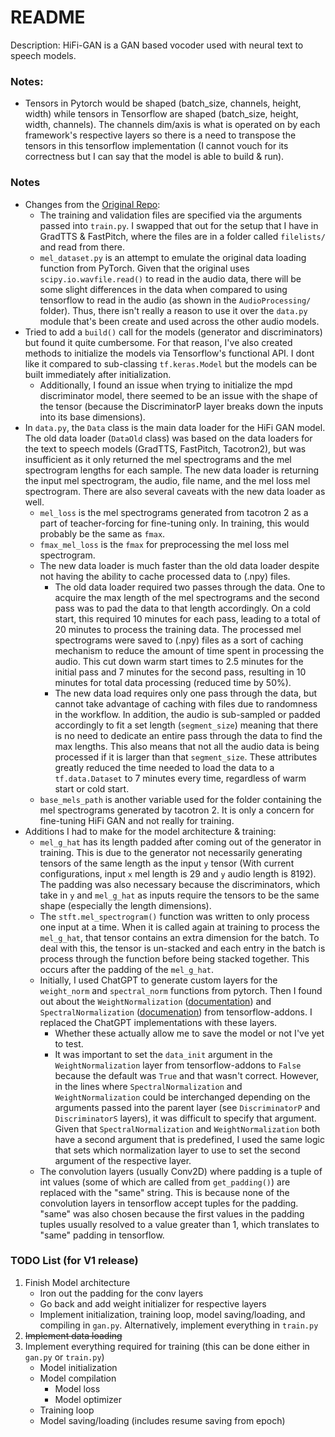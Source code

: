 # README

Description: HiFi-GAN is a GAN based vocoder used with neural text to speech models.

### Notes:

 * Tensors in Pytorch would be shaped (batch_size, channels, height, width) while tensors in Tensorflow are shaped (batch_size, height, width, channels). The channels dim/axis is what is operated on by each framework's respective layers so there is a need to transpose the tensors in this tensorflow implementation (I cannot vouch for its correctness but I can say that the model is able to build & run).


### Notes

 * Changes from the [Original Repo](https://github.com/jik876/hifi-gan):
     * The training and validation files are specified via the arguments passed into `train.py`. I swapped that out for the setup that I have in GradTTS & FastPitch, where the files are in a folder called `filelists/` and read from there.
     * `mel_dataset.py` is an attempt to emulate the original data loading function from PyTorch. Given that the original uses `scipy.io.wavfile.read()` to read in the audio data, there will be some slight differences in the data when compared to using tensorflow to read in the audio (as shown in the `AudioProcessing/` folder). Thus, there isn't really a reason to use it over the `data.py` module that's been create and used across the other audio models.
 * Tried to add a `build()` call for the models (generator and discriminators) but found it quite cumbersome. For that reason, I've also created methods to initialize the models via Tensorflow's functional API. I dont like it compared to sub-classing `tf.keras.Model` but the models can be built immediately after initialization.
     * Additionally, I found an issue when trying to initialize the mpd discriminator model, there seemed to be an issue with the shape of the tensor (because the DiscriminatorP layer breaks down the inputs into its base dimensions).
 * In `data.py`, the `Data` class is the main data loader for the HiFi GAN model. The old data loader (`DataOld` class) was based on the data loaders for the text to speech models (GradTTS, FastPitch, Tacotron2), but was insufficient as it only returned the mel spectrograms and the mel spectrogram lengths for each sample. The new data loader is returning the input mel spectrogram, the audio, file name, and the mel loss mel spectrogram. There are also several caveats with the new data loader as well.
     * `mel_loss` is the mel spectrograms generated from tacotron 2 as a part of teacher-forcing for fine-tuning only. In training, this would probably be the same as `fmax`.
     * `fmax_mel_loss` is the `fmax` for preprocessing the mel loss mel spectrogram.
     * The new data loader is much faster than the old data loader despite not having the ability to cache processed data to (.npy) files.
         * The old data loader required two passes through the data. One to acquire the max length of the mel spectrograms and the second pass was to pad the data to that length accordingly. On a cold start, this required 10 minutes for each pass, leading to a total of 20 minutes to process the training data. The processed mel spectrograms were saved to (.npy) files as a sort of caching mechanism to reduce the amount of time spent in processing the audio. This cut down warm start times to 2.5 minutes for the initial pass and 7 minutes for the second pass, resulting in 10 minutes for total data processing (reduced time by 50%).
         * The new data load requires only one pass through the data, but cannot take advantage of caching with files due to randomness in the workflow. In addition, the audio is sub-sampled or padded accordingly to fit a set length (`segment_size`) meaning that there is no need to dedicate an entire pass through the data to find the max lengths. This also means that not all the audio data is being processed if it is larger than that `segment_size`. These attributes greatly reduced the time needed to load the data to a `tf.data.Dataset` to 7 minutes every time, regardless of warm start or cold start.
     * `base_mels_path` is another variable used for the folder containing the mel spectrograms generated by tacotron 2. It is only a concern for fine-tuning HiFi GAN and not really for training. 
 * Additions I had to make for the model architecture & training:
     * `mel_g_hat` has its length padded after coming out of the generator in training. This is due to the generator not necessarily generating tensors of the same length as the input `y` tensor (With current configurations, input `x` mel length is 29 and `y` audio length is 8192). The padding was also necessary because the discriminators, which take in `y` and `mel_g_hat` as inputs require the tensors to be the same shape (especially the length dimensions).
     * The `stft.mel_spectrogram()` function was written to only process one input at a time. When it is called again at training to process the `mel_g_hat`, that tensor contains an extra dimension for the batch. To deal with this, the tensor is un-stacked and each entry in the batch is process through the function before being stacked together. This occurs after the padding of the `mel_g_hat`.
     * Initially, I used ChatGPT to generate custom layers for the `weight_norm` and `spectral_norm` functions from pytorch. Then I found out about the `WeightNormalization` ([documentation](https://www.tensorflow.org/addons/api_docs/python/tfa/layers/WeightNormalization)) and `SpectralNormalization` ([documenation](https://www.tensorflow.org/addons/api_docs/python/tfa/layers/SpectralNormalization)) from tensorflow-addons. I replaced the ChatGPT implementations with these layers.
         * Whether these actually allow me to save the model or not I've yet to test.
         * It was important to set the `data_init` argument in the `WeightNormalization` layer from tensorflow-addons to `False` because the default was `True` and that wasn't correct. However, in the lines where `SpectralNormalization` and `WeightNormalization` could be interchanged depending on the arguments passed into the parent layer (see `DiscriminatorP` and `DiscriminatorS` layers), it was difficult to specify that argument. Given that `SpectralNormalization` and `WeightNormalization` both have a second argument that is predefined, I used the same logic that sets which normalization layer to use to set the second argument of the respective layer.
     * The convolution layers (usually Conv2D) where padding is a tuple of int values (some of which are called from `get_padding()`) are replaced with the "same" string. This is because none of the convolution layers in tensorflow accept tuples for the padding. "same" was also chosen because the first values in the padding tuples usually resolved to a value greater than 1, which translates to "same" padding in tensorflow.


### TODO List (for V1 release)

 1. Finish Model architecture
     * Iron out the padding for the conv layers
     * Go back and add weight initializer for respective layers
     * Implement initialization, training loop, model saving/loading, and compiling in `gan.py`. Alternatively, implement everything in `train.py`
 2. ~~Implement data loading~~
 3. Implement everything required for training (this can be done either in `gan.py` or `train.py`)
     * Model initialization
     * Model compilation
         * Model loss
         * Model optimizer
     * Training loop
     * Model saving/loading (includes resume saving from epoch)